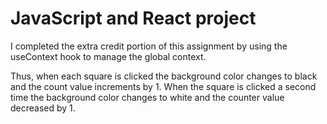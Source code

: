 # JavaScript and React project 

I completed the extra credit portion of this assignment by using the useContext hook to manage the global context. 

Thus, when each square is clicked the background color changes to black and the count value increments by 1. When the square is clicked a second time the background color changes to white and the counter value decreased by 1. 
